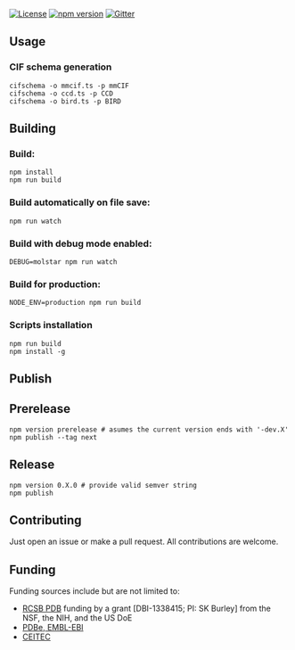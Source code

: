 [![License](http://img.shields.io/badge/license-MIT-blue.svg?style=flat)](./LICENSE)
[![npm version](https://badge.fury.io/js/ciftools.svg)](https://www.npmjs.com/package/ciftools)
[![Gitter](https://badges.gitter.im/molstar/Lobby.svg)](https://gitter.im/molstar/Lobby)

## Usage

### CIF schema generation
    cifschema -o mmcif.ts -p mmCIF
    cifschema -o ccd.ts -p CCD
    cifschema -o bird.ts -p BIRD

## Building

### Build:
    npm install
    npm run build

### Build automatically on file save:
    npm run watch

### Build with debug mode enabled:
    DEBUG=molstar npm run watch

### Build for production:
    NODE_ENV=production npm run build

### Scripts installation
    npm run build
    npm install -g

## Publish

## Prerelease
    npm version prerelease # asumes the current version ends with '-dev.X'
    npm publish --tag next

## Release
    npm version 0.X.0 # provide valid semver string
    npm publish

## Contributing
Just open an issue or make a pull request. All contributions are welcome.

## Funding
Funding sources include but are not limited to:
* [RCSB PDB](https://www.rcsb.org) funding by a grant [DBI-1338415; PI: SK Burley] from the NSF, the NIH, and the US DoE
* [PDBe, EMBL-EBI](https://pdbe.org)
* [CEITEC](https://www.ceitec.eu/)